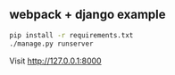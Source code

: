 webpack + django example
-----------------------

```bash
pip install -r requirements.txt
./manage.py runserver
```

Visit http://127.0.0.1:8000